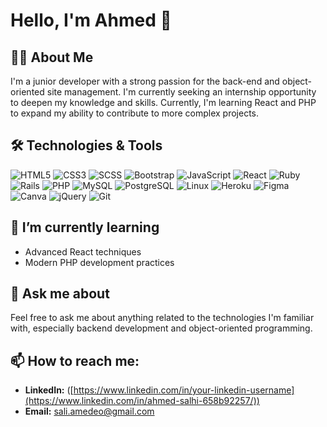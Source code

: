 # Hello, I'm Ahmed 👋

<!--
**Amedeo1997/Amedeo1997** is a ✨ _special_ ✨ repository because its `README.md` (this file) appears on your GitHub profile.
-->

## 👨‍💻 About Me
I'm a junior developer with a strong passion for the back-end and object-oriented site management. I'm currently seeking an internship opportunity to deepen my knowledge and skills. Currently, I'm learning React and PHP to expand my ability to contribute to more complex projects.

## 🛠 Technologies & Tools
![HTML5](https://img.shields.io/badge/-HTML5-E34F26?style=flat-square&logo=html5&logoColor=white)
![CSS3](https://img.shields.io/badge/-CSS3-1572B6?style=flat-square&logo=css3&logoColor=white)
![SCSS](https://img.shields.io/badge/-SCSS-CC6699?style=flat-square&logo=sass&logoColor=white)
![Bootstrap](https://img.shields.io/badge/-Bootstrap-563D7C?style=flat-square&logo=bootstrap&logoColor=white)
![JavaScript](https://img.shields.io/badge/-JavaScript-F7DF1E?style=flat-square&logo=javascript&logoColor=black)
![React](https://img.shields.io/badge/-React-61DAFB?style=flat-square&logo=react&logoColor=white)
![Ruby](https://img.shields.io/badge/-Ruby-CC342D?style=flat-square&logo=ruby&logoColor=white)
![Rails](https://img.shields.io/badge/-Rails-CC0000?style=flat-square&logo=rubyonrails&logoColor=white)
![PHP](https://img.shields.io/badge/-PHP-777BB4?style=flat-square&logo=php&logoColor=white)
![MySQL](https://img.shields.io/badge/-MySQL-4479A1?style=flat-square&logo=mysql&logoColor=white)
![PostgreSQL](https://img.shields.io/badge/-PostgreSQL-336791?style=flat-square&logo=postgresql&logoColor=white)
![Linux](https://img.shields.io/badge/-Linux-FCC624?style=flat-square&logo=linux&logoColor=black)
![Heroku](https://img.shields.io/badge/-Heroku-430098?style=flat-square&logo=heroku&logoColor=white)
![Figma](https://img.shields.io/badge/-Figma-F24E1E?style=flat-square&logo=figma&logoColor=white)
![Canva](https://img.shields.io/badge/-Canva-00C4CC?style=flat-square&logo=canva&logoColor=white)
![jQuery](https://img.shields.io/badge/-jQuery-0769AD?style=flat-square&logo=jquery&logoColor=white)
![Git](https://img.shields.io/badge/-Git-F05032?style=flat-square&logo=git&logoColor=white)

## 🌱 I’m currently learning
- Advanced React techniques
- Modern PHP development practices

## 💬 Ask me about
Feel free to ask me about anything related to the technologies I'm familiar with, especially backend development and object-oriented programming.

## 📫 How to reach me:
- **LinkedIn:** ([https://www.linkedin.com/in/your-linkedin-username](https://www.linkedin.com/in/ahmed-salhi-658b92257/))
- **Email:** sali.amedeo@gmail.com

